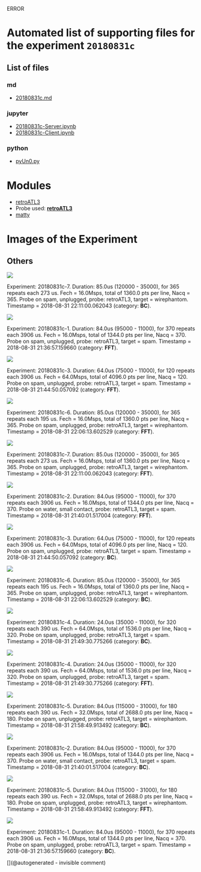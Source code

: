 ERROR

# Automated list of supporting files for the __experiment `20180831c`__

## List of files

### md

* [20180831c.md](/us-draindump/exp/20180831c.md)


### jupyter

* [20180831c-Server.ipynb](/matty/20180831c/20180831c-Server.ipynb)
* [20180831c-Client.ipynb](/matty/20180831c/20180831c-Client.ipynb)


### python

* [pyUn0.py](/matty/20180831c/pyUn0.py)





# Modules

* [retroATL3](/retroATL3/)
* Probe used: __[retroATL3](/include/probes/auto/retroATL3.md)__
* [matty](/matty/)




# Images of the Experiment

## Others

![](/matty/20180831c/images/2DArray_20180831c-7.jpg)

Experiment: 20180831c-7. Duration: 85.0us (120000 - 35000), for 365 repeats each 273 us. Fech = 16.0Msps, total of 1360.0 pts per line, Nacq = 365. Probe on spam, unplugged, probe: retroATL3, target = wirephantom. Timestamp = 2018-08-31 22:11:00.062043 (category: __BC__).

![](/matty/20180831c/images/Spectrum_20180831c-1.jpg)

Experiment: 20180831c-1. Duration: 84.0us (95000 - 11000), for 370 repeats each 3906 us. Fech = 16.0Msps, total of 1344.0 pts per line, Nacq = 370. Probe on spam, unplugged, probe: retroATL3, target = spam. Timestamp = 2018-08-31 21:36:57.159660 (category: __FFT__).

![](/matty/20180831c/images/Spectrum_20180831c-3.jpg)

Experiment: 20180831c-3. Duration: 64.0us (75000 - 11000), for 120 repeats each 3906 us. Fech = 64.0Msps, total of 4096.0 pts per line, Nacq = 120. Probe on spam, unplugged, probe: retroATL3, target = spam. Timestamp = 2018-08-31 21:44:50.057092 (category: __FFT__).

![](/matty/20180831c/images/Spectrum_20180831c-6.jpg)

Experiment: 20180831c-6. Duration: 85.0us (120000 - 35000), for 365 repeats each 195 us. Fech = 16.0Msps, total of 1360.0 pts per line, Nacq = 365. Probe on spam, unplugged, probe: retroATL3, target = wirephantom. Timestamp = 2018-08-31 22:06:13.602529 (category: __FFT__).

![](/matty/20180831c/images/Spectrum_20180831c-7.jpg)

Experiment: 20180831c-7. Duration: 85.0us (120000 - 35000), for 365 repeats each 273 us. Fech = 16.0Msps, total of 1360.0 pts per line, Nacq = 365. Probe on spam, unplugged, probe: retroATL3, target = wirephantom. Timestamp = 2018-08-31 22:11:00.062043 (category: __FFT__).

![](/matty/20180831c/images/Spectrum_20180831c-2.jpg)

Experiment: 20180831c-2. Duration: 84.0us (95000 - 11000), for 370 repeats each 3906 us. Fech = 16.0Msps, total of 1344.0 pts per line, Nacq = 370. Probe on water, small contact, probe: retroATL3, target = spam. Timestamp = 2018-08-31 21:40:01.517004 (category: __FFT__).

![](/matty/20180831c/images/2DArray_20180831c-3.jpg)

Experiment: 20180831c-3. Duration: 64.0us (75000 - 11000), for 120 repeats each 3906 us. Fech = 64.0Msps, total of 4096.0 pts per line, Nacq = 120. Probe on spam, unplugged, probe: retroATL3, target = spam. Timestamp = 2018-08-31 21:44:50.057092 (category: __BC__).

![](/matty/20180831c/images/2DArray_20180831c-6.jpg)

Experiment: 20180831c-6. Duration: 85.0us (120000 - 35000), for 365 repeats each 195 us. Fech = 16.0Msps, total of 1360.0 pts per line, Nacq = 365. Probe on spam, unplugged, probe: retroATL3, target = wirephantom. Timestamp = 2018-08-31 22:06:13.602529 (category: __BC__).

![](/matty/20180831c/images/2DArray_20180831c-4.jpg)

Experiment: 20180831c-4. Duration: 24.0us (35000 - 11000), for 320 repeats each 390 us. Fech = 64.0Msps, total of 1536.0 pts per line, Nacq = 320. Probe on spam, unplugged, probe: retroATL3, target = spam. Timestamp = 2018-08-31 21:49:30.775266 (category: __BC__).

![](/matty/20180831c/images/Spectrum_20180831c-4.jpg)

Experiment: 20180831c-4. Duration: 24.0us (35000 - 11000), for 320 repeats each 390 us. Fech = 64.0Msps, total of 1536.0 pts per line, Nacq = 320. Probe on spam, unplugged, probe: retroATL3, target = spam. Timestamp = 2018-08-31 21:49:30.775266 (category: __FFT__).

![](/matty/20180831c/images/2DArray_20180831c-5.jpg)

Experiment: 20180831c-5. Duration: 84.0us (115000 - 31000), for 180 repeats each 390 us. Fech = 32.0Msps, total of 2688.0 pts per line, Nacq = 180. Probe on spam, unplugged, probe: retroATL3, target = wirephantom. Timestamp = 2018-08-31 21:58:49.913492 (category: __BC__).

![](/matty/20180831c/images/2DArray_20180831c-2.jpg)

Experiment: 20180831c-2. Duration: 84.0us (95000 - 11000), for 370 repeats each 3906 us. Fech = 16.0Msps, total of 1344.0 pts per line, Nacq = 370. Probe on water, small contact, probe: retroATL3, target = spam. Timestamp = 2018-08-31 21:40:01.517004 (category: __BC__).

![](/matty/20180831c/images/Spectrum_20180831c-5.jpg)

Experiment: 20180831c-5. Duration: 84.0us (115000 - 31000), for 180 repeats each 390 us. Fech = 32.0Msps, total of 2688.0 pts per line, Nacq = 180. Probe on spam, unplugged, probe: retroATL3, target = wirephantom. Timestamp = 2018-08-31 21:58:49.913492 (category: __FFT__).

![](/matty/20180831c/images/2DArray_20180831c-1.jpg)

Experiment: 20180831c-1. Duration: 84.0us (95000 - 11000), for 370 repeats each 3906 us. Fech = 16.0Msps, total of 1344.0 pts per line, Nacq = 370. Probe on spam, unplugged, probe: retroATL3, target = spam. Timestamp = 2018-08-31 21:36:57.159660 (category: __BC__).










[](@autogenerated - invisible comment)